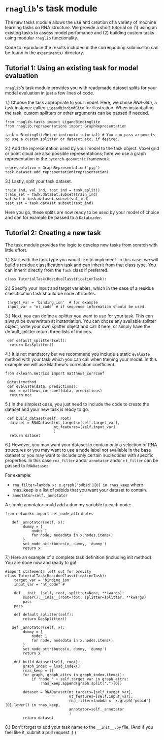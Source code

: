 
# `rnaglib`'s task module

The new tasks module allows the use and creation of a variety of machine learning tasks on RNA structure. 
We provide a short tutorial on (1) using an existing tasks to assess model perfomance and (2) building custom tasks using modular `rnaglib` functionality.

Code to reproduce the results included in the correspoding submission can be found in the `experiments/` directory.



## Tutorial 1: Using an existing task for model evaluation
`rnaglib`'s task module provides you with readymade dataset splits for your model evaluation in just a few lines of code.

1.) Choose the task appropriate to your model. Here, we chose _RNA-Site_, a task instance called `LigandBindindSite` for illustration.
When instantiating the task, custom splitters or other arguments can be passed if needed.
 ```
from rnaglib.tasks import LigandBindingSite
from rnaglib.representations import GraphRepresentation
```

```
task = BindingSiteDetection(root='tutorial) # You can pass arguments to use a custom splitter or dataset etc. if desired.
```

2.) Add the representation used by your model to the task object. Voxel grid or point cloud are also possible representations; here we use a graph representation in the `pytorch-geometric` framework.

```
representation = GraphRepresentation('pyg')
task.dataset.add_representation(representation)
```

3.) Lastly, split your task dataset.
```
train_ind, val_ind, test_ind = task.split()
train_set = task.dataset.subset(train_ind)
val_set = task.dataset.subset(val_ind)
test_set = task.dataset.subset(test_ind)
```

Here you go, these splits are now ready to be used by your model of choice and can for example be passed to a `DataLoader`.

## Tutorial 2: Creating a new task
The task module provides the logic to develop new tasks from scratch with little effort. 

1.) Start with the task type you would like to implement. In this case, we will build a residue classification task and can inherit from that class type. You can inherit directly from the `Task` class if preferred.
```
class TutorialTask(ResidueClassificationTask):
```
2.) Specify your input and target variables, which in the case of a residue classification task should be node attributes.
```
 target_var = 'binding_ion'  # for example
 input_var = "nt_code" # if sequence information should be used. 
```
3.) Next, you can define a splitter you want to use for your task. This can always be overwritten at instantiation. You can chose any available splitter object, write your own splitter object and call it here, or simply have the default_splitter return three lists of indices.
```
 def default_splitter(self):
  return DasSplitter()
```

4.) It is not mandatory but we recommend you include a static `evaluate` method with your task which you can call when training your model. In this example we will use Matthew's correlation coefficient.
```
from sklearn.metrics import matthews_corrcoef

 @staticmethod
 def evaluate(data, predictions):
  mcc = matthews_corrcoef(data, predictions)
  return mcc
```

5.) In the simplest case, you just need to include the code to create the dataset and your new task is ready to go.
```
 def build_dataset(self, root)
  dataset = RNADataset(nt_targets=[self.target_var],
                      nt_features=[self.input_var]
                      )
  return dataset
```
6.) However, you may want your dataset to contain only a selection of RNA structures or you may want to use a node label not available in the base dataset or you may want to include only certain nucleotides with specific properties. In this case `rna_filter` andor `annotator` andor `nt_filter`  can be passed to `RNADataset`.

For example:
- `rna_filter=lambda x: x.graph['pdbid'][0] in rnas_keep` where rnas_keep is a list of pdbids that you want your dataset to contain.
- `annotator=self._annotator`

A simple annotator could add a dummy variable to each node:
```
from networkx import set_node_attributes

   def _annotator(self, x):
        dummy = {
            node: 1
            for node, nodedata in x.nodes.items()
        }
        set_node_attributes(x, dummy, 'dummy')
        return x
```

7.) Here an example of a complete task definition (including init method). You are done now and ready to go!
```
#import statements left out for brevity
class TutorialTask(ResidueClassificationTask):
    target_var = 'binding_ion' 
    input_var = "nt_code" # 

    def __init__(self, root, splitter=None, **kwargs):
        super().__init__(root=root, splitter=splitter, **kwargs)
        pass
    pass

    def default_splitter(self):
        return DasSplitter()

   def _annotator(self, x):
        dummy = {
            node: 1
            for node, nodedata in x.nodes.items()
        }
        set_node_attributes(x, dummy, 'dummy')
        return x

    def build_dataset(self, root):
        graph_index = load_index()
        rnas_keep = []
        for graph, graph_attrs in graph_index.items():
            if "node_" + self.target_var in graph_attrs:
                rnas_keep.append(graph.split(".")[0])

        dataset = RNADataset(nt_targets=[self.target_var],
                             nt_features=[self.input_var],
                             rna_filter=lambda x: x.graph['pdbid'][0].lower() in rnas_keep,
                             annotator=self._annotator
                             )
        return dataset
```

8.) Don't forget to add your task name to the `__init__.py` file. (And if you feel like it, submit a pull request ;) )
